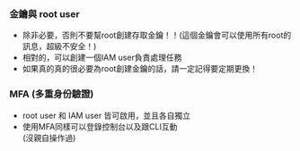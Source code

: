 ### 金鑰與 root user
* 除非必要，否則不要幫root創建存取金鑰！！(這個金鑰會可以使用所有root的訊息，超級不安全！)  
* 相對的，可以創建一個IAM user負責處理任務  
* 如果真的真的很必要為root創建金鑰的話，請一定記得要定期更換！  

### MFA (多重身份驗證)
* root user 和 IAM user 皆可啟用，並且各自獨立  
* 使用MFA同樣可以登錄控制台以及跟CLI互動  
(沒親自操作過)
